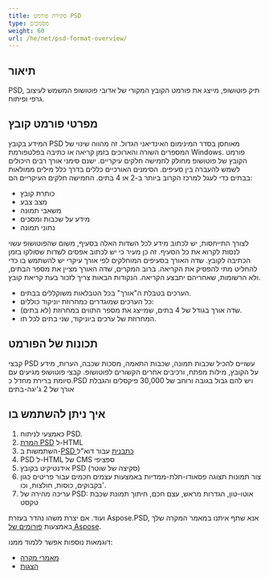 ```yaml
---
title: סקירת פורמט PSD
type: מסמכים
weight: 60
url: /he/net/psd-format-overview/
---
```


## **תיאור**
PSD, תיק פוטושופ, מייצג את פורמט הקובץ המקורי של אדובי פוטושופ המשמש לעיצוב גרפי ופיתוח.
## **מפרטי פורמט קובץ**
המידע בקובץ PSD מאוחסן בסדר המינימום האינדיאני הגדול. זה מהווה שינוי של המספרים השורה והארוכים בזמן קריאה או כתיבה בפלטפורמת Windows. פורמט הקובץ של פוטושופ מחולק לחמישה חלקים עיקריים. ישנם סימני אורך רבים היכולים לשמש להעברה בין סעיפים. הסימנים האורכיים כללים בדרך כלל מילים ממולאות בבתים כדי לעגל למרכז הקרוב ביותר ב-2 או 4 בתים. החמישה חלקים העיקריים הם:

- כותרת קובץ
- מצב צבע
- משאבי תמונה
- מידע על שכבות ומסכים
- נתוני תמונה

לצורך התייחסות, יש לכתוב מידע לכל השדות האלה בסעיף, משום שהפוטושופ עשוי לנסות לקרוא את כל הסעיף. זה כן מעיר כי יש לכתוב אפסים לשדות שסולקו בזמן הכתיבה לקובץ. שדה האורך בסעיפים המוחלקים לפי אורך עיקרי יש להשתמש בו כדי להחליט מתי להפסיק את הקריאה. ברוב המקרים, שדה האורך מציין את מספר הבתים, ולא הרשומות, שאחריהם יתבצע הקריאה. הנקודות הבאות צריך לזכור בעת קריאת קובץ.

- הערכים בטבלת ה"אורך" בכל הטבלאות משוקללים בבתים.
- כל הערכים שמוגדרים כמחרוזת יוניקוד כוללים:
- שדה אורך בגודל של 4 בתים, שמייצג את מספר התווים במחרוזת (לא בתים).
- המחרוזת של ערכים ביוניקוד, שני בתים לכל תו.
## **תכונות של הפורמט**
קבצי PSD עשויים להכיל שכבות תמונה, שכבות התאמה, מסכות שכבה, הערות, מידע על הקובץ, מילות מפתח, ורכיבים אחרים הקשורים לפוטושופ. קבצי פוטושופ מגיעים עם סיומת ברירת מחדל כ.PSD ויש להם גבול בגובה ורוחב של 30,000 פיקסלים והגבלת אורך של 2 ג'יגה-בתים
## **איך ניתן להשתמש בו**
1. כאמצעי לניתוח PSD.
1. [המרת PSD](/psd/he//net/converting-psd-image-to-raster-format/) ל-HTML
1. השתמשות ב-[PSD כתבנית](/psd/he//net/using-psd-files-as-templates-for-automation-business-cards-case/) עבור דוא"ל
1. PSD ל-HTML של CMS ספציפי
1. אידנטיקיט בקובץ PSD (סקיצה של שוטר)
1. צור תמונות תצוגה פסאודו-תלת-ממדיות באמצעות עצמים חכמים עבור פריטים כגון בקבוקים, כוסות, חולצות, וכו'.
1. עריכה מהירה של PSD: אוטו-טון, הגדרות מראש, עצם חכם, חיתוך תמונת שכבת טקסט

ועוד. אם יצרת משהו נהדר בעזרת Aspose.PSD, אנא שתף איתנו במאמר המקרה שלך באמצעות [פורומים של Aspose](https://forum.aspose.com/).


דוגמאות נוספות אפשר ללמוד ממנו:

- [מאמרי מקרה](https://downloads.aspose.com/corporate/case-studies/aspose.psd/)
- [הצגות](/psd/he//net/showcases-html/)
